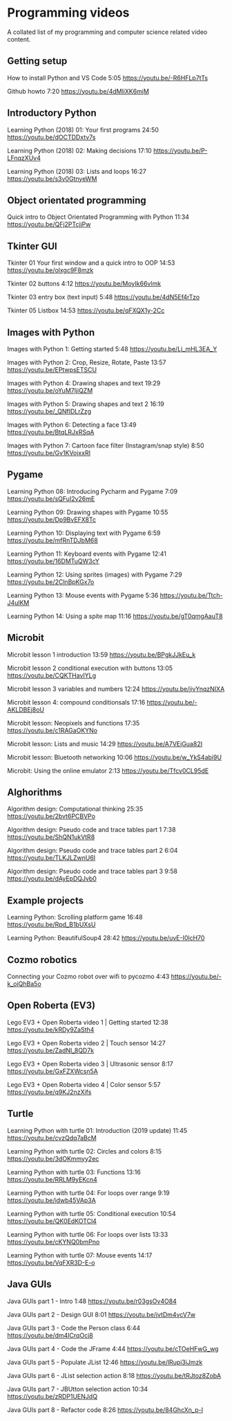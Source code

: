 # Programming videos

A collated list of my programming and computer science related video content.

## Getting setup

How to install Python and VS Code 5:05
https://youtu.be/-R6HFLp7tTs

Github howto 7:20
https://youtu.be/4dMliXK6mjM

## Introductory Python

Learning Python (2018) 01: Your first programs 24:50
https://youtu.be/dOCTDDxtv7s

Learning Python (2018) 02: Making decisions 17:10
https://youtu.be/P-LFnqzXUv4

Learning Python (2018) 03: Lists and loops 16:27
https://youtu.be/s3v0GtnyeWM

## Object orientated programming

Quick intro to Object Orientated Programming with Python 11:34
https://youtu.be/QFj2PTcjjPw 

## Tkinter GUI

Tkinter 01 Your first window and a quick intro to OOP 14:53
https://youtu.be/olxgc9F8mzk

Tkinter 02 buttons 4:12
https://youtu.be/MoyIk66vlmk

Tkinter 03 entry box (text input) 5:48
https://youtu.be/4dN5Ef4rTzo

Tkinter 05 Listbox 14:53
https://youtu.be/qFXQX1y-2Cc


## Images with Python

Images with Python 1: Getting started 5:48
https://youtu.be/Lj_mHL3EA_Y

Images with Python 2: Crop, Resize, Rotate, Paste 13:57
https://youtu.be/EPtwpsETSCU

Images with Python 4: Drawing shapes and text 19:29
https://youtu.be/oYuM7ljiQZM

Images with Python 5: Drawing shapes and text 2 16:19
https://youtu.be/_QNfIDLrZzg

Images with Python 6: Detecting a face 13:49
https://youtu.be/BtqLRJxRSqA

Images with Python 7: Cartoon face filter (Instagram/snap style) 8:50
https://youtu.be/Gv1KVojxxRI

## Pygame

Learning Python 08: Introducing Pycharm and Pygame 7:09
https://youtu.be/sQFuI2v26mE

Learning Python 09: Drawing shapes with Pygame 10:55
https://youtu.be/Dp9BvEFX8Tc

Learning Python 10: Displaying text with Pygame 6:59
https://youtu.be/mfRnTDJbM68

Learning Python 11: Keyboard events with Pygame 12:41
https://youtu.be/16DMTuQW3cY

Learning Python 12: Using sprites (images) with Pygame 7:29
https://youtu.be/2ClnBpKGx7o

Learning Python 13: Mouse events with Pygame 5:36
https://youtu.be/Ttch-J4ulKM

Learning Python 14: Using a spite map 11:16
https://youtu.be/gT0qmgAauT8

## Microbit

Microbit lesson 1 introduction 13:59
https://youtu.be/BPgkJJkEu_k

Microbit lesson 2 conditional execution with buttons 13:05
https://youtu.be/CQKTHavIYLg

Microbit lesson 3 variables and numbers 12:24
https://youtu.be/jivYnqzNIXA

Microbit lesson 4: compound conditionsals 17:16
https://youtu.be/-AKLDBEj8oU

Microbit lesson: Neopixels and functions 17:35
https://youtu.be/c1RAGaOKYNo

Microbit lesson: Lists and music 14:29
https://youtu.be/A7VEjGua82I

Microbit lesson: Bluetooth networking 10:06
https://youtu.be/w_YkS4abi9U

Microbit: Using the online emulator 2:13
https://youtu.be/Tfcv0CL95dE

## Alghorithms

Algorithm design: Computational thinking 25:35
https://youtu.be/2bvt6PCBVPo

Algorithm design: Pseudo code and trace tables part 1 7:38
https://youtu.be/ShQN1ukVtR8

Algorithm design: Pseudo code and trace tables part 2 6:04
https://youtu.be/TLKJLZwnU6I

Algorithm design: Pseudo code and trace tables part 3 9:58
https://youtu.be/dAyEpDQJvb0

## Example projects

Learning Python: Scrolling platform game 16:48
https://youtu.be/Rpd_B1bUXsU

Learning Python: BeautifulSoup4 28:42
https://youtu.be/uvE-I0lcH70

## Cozmo robotics

Connecting your Cozmo robot over wifi to pycozmo 4:43
https://youtu.be/-k_oiQhBa5o

## Open Roberta (EV3)

Lego EV3 + Open Roberta video 1 | Getting started 12:38
https://youtu.be/kRDy9ZaSth4

Lego EV3 + Open Roberta video 2 | Touch sensor 14:27
https://youtu.be/ZadNI_8QD7k

Lego EV3 + Open Roberta video 3 | Ultrasonic sensor 8:17
https://youtu.be/GxFZXWcsn5A

Lego EV3 + Open Roberta video 4 | Color sensor 5:57
https://youtu.be/q9KJ2nzXifs

## Turtle

Learning Python with turtle 01: Introduction (2019 update) 11:45
https://youtu.be/cvzQdq7aBcM

Learning Python with turtle 02: Circles and colors 8:15
https://youtu.be/3dOKmmyy2ec

Learning Python with turtle 03: Functions 13:16
https://youtu.be/RRLM9yEKcn4

Learning Python with turtle 04: For loops over range 9:19
https://youtu.be/idwb45VAp3A

Learning Python with turtle 05: Conditional execution 10:54
https://youtu.be/QK0EdKOTCl4

Learning Python with turtle 06: For loops over lists 13:33
https://youtu.be/cKYNQ0bmPno

Learning Python with turtle 07: Mouse events 14:17
https://youtu.be/VqFXR3D-E-o

## Java GUIs

Java GUIs part 1 - Intro 1:48
https://youtu.be/r03gsOv4O84

Java GUIs part 2 - Design GUI 8:01
https://youtu.be/jvtDm4vcV7w

Java GUIs part 3 - Code the Person class 6:44
https://youtu.be/dm4ICrqOcj8

Java GUIs part 4 - Code the JFrame 4:44
https://youtu.be/cTOeHFwG_wg

Java GUIs part 5 - Populate JList 12:46
https://youtu.be/lRupi3iJmzk

Java GUIs part 6 - JList selection action 8:18
https://youtu.be/tRJtoz8ZobA

Java GUIs part 7 - JBUtton selection action 10:34
https://youtu.be/zRDP1UENJdQ

Java GUIs part 8 - Refactor code 8:26
https://youtu.be/84GhcXn_p-I

